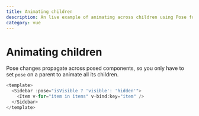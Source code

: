 ```yaml
---
title: Animating children
description: An live example of animating across children using Pose for Vue.
category: vue
---
```


# Animating children

Pose changes propagate across posed components, so you only have to set `pose` on a parent to animate all its children.

```javascript
<template>
  <Sidebar :pose="isVisible ? 'visible': 'hidden'">
    <Item v-for="item in items" v-bind:key="item" />
  </Sidebar>
</template>
```

<CodeSandbox id="qq667ljpz4" height="500" vue />
